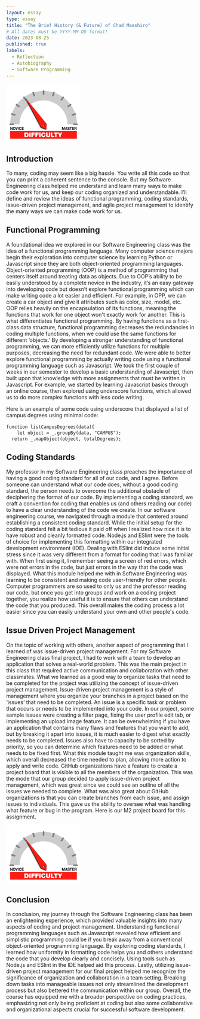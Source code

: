 ```yaml
---
layout: essay
type: essay
title: "The Brief History (& Future) of Chad Maeshiro"
# All dates must be YYYY-MM-DD format!
date: 2023-08-25
published: true
labels:
  - Reflection
  - Autobiography
  - Software Programming
---
```

<img width="200px" class="rounded float-start pe-4" src="../img/difficulty/degree_difficulty.jpg">

## Introduction

To many, coding may seem like a big hassle. You write all this code so that you can print a coherent sentence to the console. But my Software Engineering class helped me understand and learn many ways to make code work for us, and keep our coding organized and understandable. I’ll define and review the ideas of functional programming, coding standards, issue-driven project management, and agile project management to identify the many ways we can make code work for us.

## Functional Programming

A foundational idea we explored in our Software Engineering class was the idea of a functional programming language. Many computer science majors begin their exploration into computer science by learning Python or Javascript since they are both object-oriented programming languages. Object-oriented programming (OOP) is a method of programming that centers itself around treating data as objects. Due to OOP’s ability to be easily understood by a complete novice in the industry, it’s an easy gateway into developing code but doesn’t explore functional programming which can make writing code a lot easier and efficient. For example, in OPP, we can create a car object and give it attributes such as color, size, model, etc. OOP relies heavily on the encapsulation of its functions, meaning the functions that work for one object won't exactly work for another. This is what differentiates functional programming. By having functions as a first-class data structure, functional programming decreases the redundancies in coding multiple functions, when we could use the same functions for different ‘objects.’ By developing a stronger understanding of functional programming, we can more efficiently utilize functions for multiple purposes, decreasing the need for redundant code. We were able to better explore functional programming by actually writing code using a functional programming language such as Javascript. We took the first couple of weeks in our semester to develop a basic understanding of Javascript, then built upon that knowledge with more assignments that must be written in Javascript. For example, we started by learning Javascript basics through an online course, then explored using underscore functions, which allowed us to do more complex functions with less code writing. 

Here is an example of some code using underscore that displayed a list of campus degrees using minimal code:

```
function listCampusDegrees(data){
	let object = _.groupBy(data, "CAMPUS");
  return _.mapObject(object, totalDegrees);
```

## Coding Standards

My professor in my Software Engineering class preaches the importance of having a good coding standard for all of our code, and I agree. Before someone can understand what our code does, without a good coding standard, the person needs to overcome the additional obstacle of deciphering the format of our code. By implementing a coding standard, we craft a convention for coding that enables us (and others reading our code) to have a clear understanding of the code we create. In our software engineering course, we navigated through a module that centered around establishing a consistent coding standard. While the initial setup for the coding standard felt a bit tedious it paid off when I realized how nice it is to have robust and cleanly formatted code. Node.js and ESlint were the tools of choice for implementing this formatting within our integrated development environment (IDE). Dealing with ESlint did induce some initial stress since it was very different from a format for coding that I was familiar with. When first using it, I remember seeing a screen of red errors, which were not errors in the code, but just errors in the way that the code was displayed. What this module helped me with in Software Engineering was learning to be consistent and making code user-friendly for other people. Computer programmers are so used to only us and the professor reading our code, but once you get into groups and work on a coding project together, you realize how useful it is to ensure that others can understand the code that you produced. This overall makes the coding process a lot easier since you can easily understand your own and other people's code.

##  Issue Driven Project Management

On the topic of working with others, another aspect of programming that I learned of was issue-driven project management. For my Software Engineering class final project, I had to work with a team to develop an application that solves a real-world problem. This was the main project in this class that required active communication and collaboration with other classmates. What we learned as a good way to organize tasks that need to be completed for the project was utilizing the concept of issue-driven project management. Issue-driven project management is a style of management where you organize your branches in a project based on the ‘issues’ that need to be completed. An issue is a specific task or problem that occurs or needs to be implemented into your code. In our project, some sample issues were creating a filter page, fixing the user profile edit tab, or implementing an upload image feature. It can be overwhelming if you have an application that contains many flaws and features that you want to add, but by breaking it apart into issues, it is much easier to digest what exactly needs to be completed. Issues also have to capacity to be sorted by priority, so you can determine which features need to be added or what needs to be fixed first. What this module taught me was organization skills, which overall decreased the time needed to plan, allowing more action to apply and write code. GitHub organizations have a feature to create a project board that is visible to all the members of the organization. This was the mode that our group decided to apply issue-driven project management, which was great since we could see an outline of all the issues we needed to complete. What was also great about GitHub organizations is that you can create branches from each issue, and assign issues to individuals. This gave us the ability to oversee what was handling what feature or bug in the program. Here is our M2 project board for this assignment.

<img width="200px" class="fluid p-4" src="../img/difficulty/degree_difficulty.jpg">

## Conclusion

In conclusion, my journey through the Software Engineering class has been an enlightening experience, which provided valuable insights into many aspects of coding and project management. Understanding functional programming languages such as Javascript revealed how efficient and simplistic programming could be if you break away from a conventional object-oriented programming language. By exploring coding standards, I learned how uniformity in formatting code helps you and others understand the code that you develop clearly and concisely. Using tools such as Node.js and ESlint in the IDE helped aid this process. Lastly, utilizing issue-driven project management for our final project helped me recognize
the significance of organization and collaboration in a team setting. Breaking down tasks into manageable issues not only streamlined the development process but also bettered the communication within our group. Overall, the course has equipped me with a broader perspective on coding practices, emphasizing not only being proficient at coding but also some
collaborative and organizational aspects crucial for successful software development.

